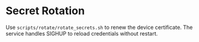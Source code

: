# Secret Rotation

Use `scripts/rotate/rotate_secrets.sh` to renew the device certificate. The service handles SIGHUP to reload credentials without restart.
